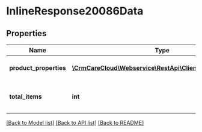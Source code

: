 # InlineResponse20086Data

## Properties
Name | Type | Description | Notes
------------ | ------------- | ------------- | -------------
**product_properties** | [**\CrmCareCloud\Webservice\RestApi\Client\Model\Property[]**](Property.md) | List of all product properties | [optional] 
**total_items** | **int** | Count of all found product properties | [optional] 

[[Back to Model list]](../../README.md#documentation-for-models) [[Back to API list]](../../README.md#documentation-for-api-endpoints) [[Back to README]](../../README.md)

